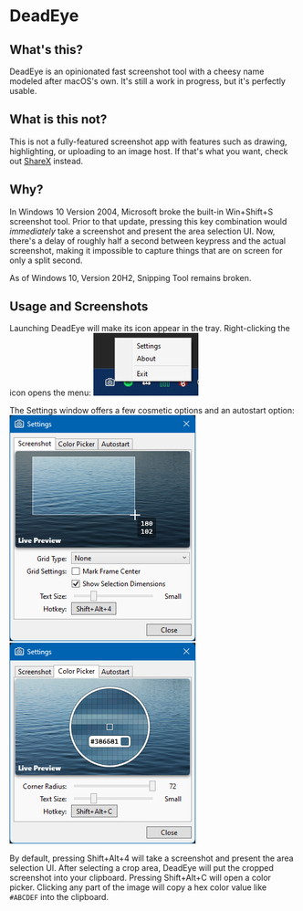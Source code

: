 # DeadEye

## What's this?

DeadEye is an opinionated fast screenshot tool with a cheesy name modeled after macOS's own. It's still a work in progress, but it's perfectly usable.

## What is this not?

This is not a fully-featured screenshot app with features such as drawing, highlighting, or uploading to an image host. If that's what you want, check out [ShareX](https://getsharex.com/) instead.

## Why?

In Windows 10 Version 2004, Microsoft broke the built-in Win+Shift+S screenshot tool.
Prior to that update, pressing this key combination would *immediately* take a screenshot and present the area selection UI.
Now, there's a delay of roughly half a second between keypress and the actual screenshot, making it impossible to capture things that are on screen for only a split second.

As of Windows 10, Version 20H2, Snipping Tool remains broken.

## Usage and Screenshots

Launching DeadEye will make its icon appear in the tray. Right-clicking the icon opens the menu:
![Screenshot of DeadEye's icon in the tray, with the context menu open](screenshots/trayicon.png)

The Settings window offers a few cosmetic options and an autostart option:
![Screenshot of DeadEye's settings window](screenshots/settings_screenshot.png)
![Screenshot of DeadEye's settings window](screenshots/settings_colorpicker.png)

By default, pressing Shift+Alt+4 will take a screenshot and present the area selection UI. After selecting a crop area, DeadEye will put the cropped screenshot into your clipboard.
Pressing Shift+Alt+C will open a color picker. Clicking any part of the image will copy a hex color value like `#ABCDEF` into the clipboard.